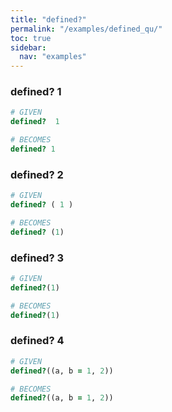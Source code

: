 ```yaml
---
title: "defined?"
permalink: "/examples/defined_qu/"
toc: true
sidebar:
  nav: "examples"
---
```


### defined? 1
```ruby
# GIVEN
defined?  1
```
```ruby
# BECOMES
defined? 1
```
### defined? 2
```ruby
# GIVEN
defined? ( 1 )
```
```ruby
# BECOMES
defined? (1)
```
### defined? 3
```ruby
# GIVEN
defined?(1)
```
```ruby
# BECOMES
defined?(1)
```
### defined? 4
```ruby
# GIVEN
defined?((a, b = 1, 2))
```
```ruby
# BECOMES
defined?((a, b = 1, 2))
```
